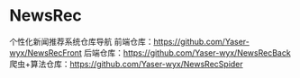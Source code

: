 # NewsRec
个性化新闻推荐系统仓库导航
前端仓库：https://github.com/Yaser-wyx/NewsRecFront
后端仓库：https://github.com/Yaser-wyx/NewsRecBack
爬虫+算法仓库：https://github.com/Yaser-wyx/NewsRecSpider

